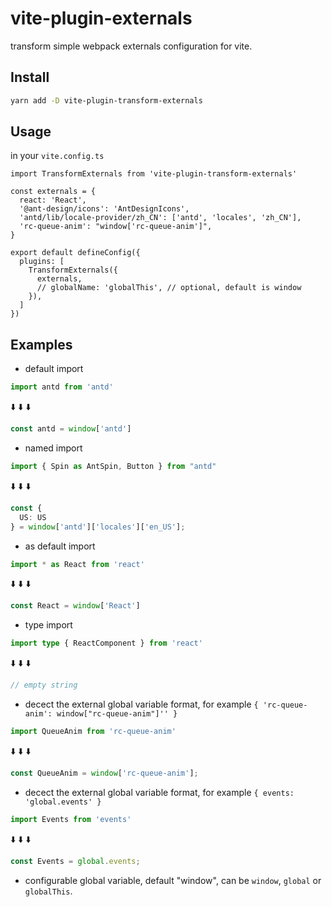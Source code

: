 # vite-plugin-externals

transform simple webpack externals configuration for vite.

## Install

```sh
yarn add -D vite-plugin-transform-externals
```

## Usage

in your `vite.config.ts`

```
import TransformExternals from 'vite-plugin-transform-externals'

const externals = {
  react: 'React',
  '@ant-design/icons': 'AntDesignIcons',
  'antd/lib/locale-provider/zh_CN': ['antd', 'locales', 'zh_CN'],
  'rc-queue-anim': "window['rc-queue-anim']",
}

export default defineConfig({
  plugins: [
    TransformExternals({
      externals,
      // globalName: 'globalThis', // optional, default is window
    }),
  ]
})

```

## Examples

* default import

```ts
import antd from 'antd'
```
⬇️ ⬇️ ⬇️
```ts
const antd = window['antd']
```

* named import

```ts
import { Spin as AntSpin, Button } from "antd"
```
⬇️ ⬇️ ⬇️
```ts
const {
  US: US
} = window['antd']['locales']['en_US'];
```

* as default import

```ts
import * as React from 'react'
```
⬇️ ⬇️ ⬇️
```ts
const React = window['React']
```

* type import

```ts
import type { ReactComponent } from 'react'
```
⬇️ ⬇️ ⬇️
```ts
// empty string
```

* decect the external global variable format, for example `{ 'rc-queue-anim': window["rc-queue-anim"]'' }`

```ts
import QueueAnim from 'rc-queue-anim'
```
⬇️ ⬇️ ⬇️
```ts
const QueueAnim = window['rc-queue-anim'];
```

* decect the external global variable format, for example `{ events: 'global.events' }`

```ts
import Events from 'events'
```
⬇️ ⬇️ ⬇️
```ts
const Events = global.events;
```

* configurable global variable, default "window", can be `window`, `global` or `globalThis`.
